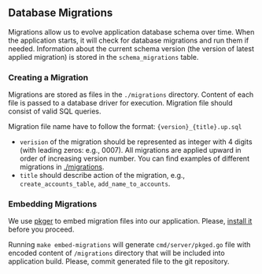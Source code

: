 ## Database Migrations

Migrations allow us to evolve application database schema over time.  When the application starts, it will check for database migrations and run them if needed. Information about the current schema version (the version of latest applied migration) is stored in the `schema_migrations` table.

### Creating a Migration

Migrations are stored as files in the `./migrations` directory.
Content of each file is passed to a database driver for execution. Migration
file should consist of valid SQL queries. 

Migration file name have to follow the format: `{version}_{title}.up.sql`

- `verision` of the migration should be represented as integer with 4 digits (with
leading zeros: e.g., 0007). All migrations are applied upward in order of
increasing version number. You can find examples of different migrations in
[./migrations](./migrations).
- `title` should describe action of the migration, e.g.,
  `create_accounts_table`, `add_name_to_accounts`.

### Embedding Migrations

We use [pkger](https://github.com/markbates/pkger) to embed migration files
into our application. Please, [install
it](https://github.com/markbates/pkger#installation) before you proceed.

Running `make embed-migrations` will generate `cmd/server/pkged.go` file with
encoded content of `/migrations` directory that will be included into
application build. Please, commit generated file to the git repository.
